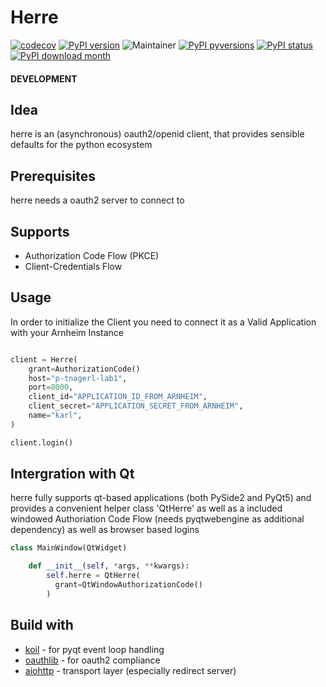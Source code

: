 # Herre

[![codecov](https://codecov.io/gh/jhnnsrs/herre/branch/master/graph/badge.svg?token=UGXEA2THBV)](https://codecov.io/gh/jhnnsrs/herre)
[![PyPI version](https://badge.fury.io/py/herre.svg)](https://pypi.org/project/herre/)
![Maintainer](https://img.shields.io/badge/maintainer-jhnnsrs-blue)
[![PyPI pyversions](https://img.shields.io/pypi/pyversions/herre.svg)](https://pypi.python.org/pypi/herre/)
[![PyPI status](https://img.shields.io/pypi/status/herre.svg)](https://pypi.python.org/pypi/herre/)
[![PyPI download month](https://img.shields.io/pypi/dm/herre.svg)](https://pypi.python.org/pypi/herre/)

#### DEVELOPMENT

## Idea

herre is an (asynchronous) oauth2/openid client, that provides sensible defaults for the python
ecosystem

## Prerequisites

herre needs a oauth2 server to connect to

## Supports

- Authorization Code Flow (PKCE)
- Client-Credentials Flow

## Usage

In order to initialize the Client you need to connect it as a Valid Application with your Arnheim Instance

```python

client = Herre(
    grant=AuthorizationCode()
    host="p-tnagerl-lab1",
    port=8000,
    client_id="APPLICATION_ID_FROM_ARNHEIM",
    client_secret="APPLICATION_SECRET_FROM_ARNHEIM",
    name="karl",
)

client.login()

```

## Intergration with Qt

herre fully supports qt-based applications (both PySide2 and PyQt5) and provides a convenient helper class 'QtHerre'
as well as a included windowed Authoriation Code Flow (needs pyqtwebengine as additional dependency) as well as browser based logins

```python
class MainWindow(QtWidget)

    def __init__(self, *args, **kwargs):
        self.herre = QtHerre(
          grant=QtWindowAuthorizationCode()
        )

```

## Build with

- [koil](https://github.com/jhnnsrs/koil) - for pyqt event loop handling
- [oauthlib](https://github.com/oauthlib/oauthlib) - for oauth2 compliance
- [aiohttp](https://github.com/aio-libs/aiohttp) - transport layer (especially redirect server)

